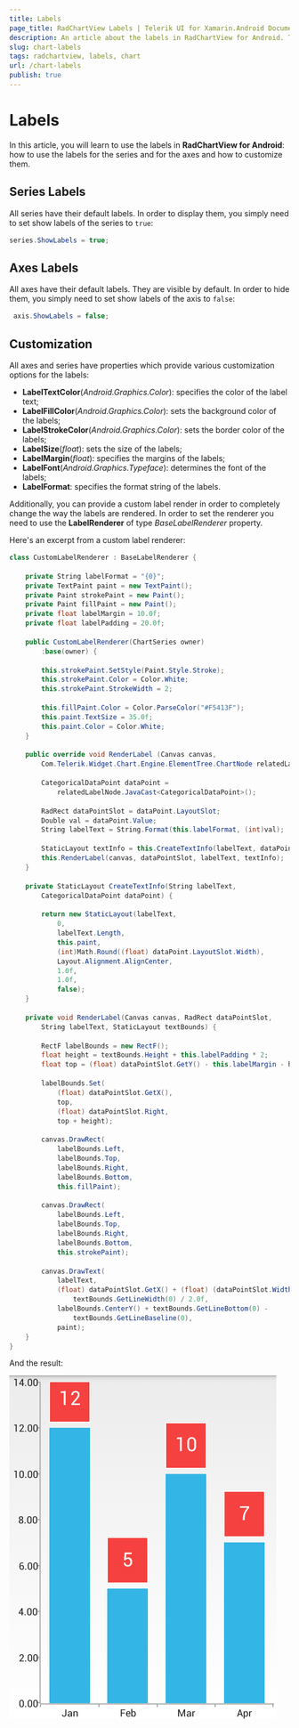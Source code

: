 ```yaml
---
title: Labels
page_title: RadChartView Labels | Telerik UI for Xamarin.Android Documentation
description: An article about the labels in RadChartView for Android. This article explains what are the types of labels and how they can be customized.
slug: chart-labels
tags: radchartview, labels, chart
url: /chart-labels
publish: true
---
```


# Labels

In this article, you will learn to use the labels in **RadChartView for Android**: how to use the labels for the series and for the axes and how to customize them.

## Series Labels

All series have their default labels. In order to display them, you simply need to set show labels of the series to `true`:

```C#
series.ShowLabels = true;
```

## Axes Labels

All axes have their default labels. They are visible by default. In order to hide them, you simply need to set show labels of the axis to `false`:

```C#
 axis.ShowLabels = false;
```

## Customization

All axes and series have properties which provide various customization options for the labels:

* **LabelTextColor**(*Android.Graphics.Color*): specifies the color of the label text;
* **LabelFillColor**(*Android.Graphics.Color*): sets the background color of the labels;
* **LabelStrokeColor**(*Android.Graphics.Color*): sets the border color of the labels;
* **LabelSize**(*float*): sets the size of the labels;
* **LabelMargin**(*float*): specifies the margins of the labels;
* **LabelFont**(*Android.Graphics.Typeface*): determines the font of the labels;
* **LabelFormat**: specifies the format string of the labels.

Additionally, you can provide a custom label render in order to completely change the way the labels are rendered. 
In order to set the renderer you need to use the **LabelRenderer** of type *BaseLabelRenderer* property.
 
Here's an excerpt from a custom label renderer:

```C#
class CustomLabelRenderer : BaseLabelRenderer {

	private String labelFormat = "{0}";
	private TextPaint paint = new TextPaint();
	private Paint strokePaint = new Paint();
	private Paint fillPaint = new Paint();
	private float labelMargin = 10.0f;
	private float labelPadding = 20.0f;

	public CustomLabelRenderer(ChartSeries owner)
		:base(owner) {

		this.strokePaint.SetStyle(Paint.Style.Stroke);
		this.strokePaint.Color = Color.White;
		this.strokePaint.StrokeWidth = 2;

		this.fillPaint.Color = Color.ParseColor("#F5413F");
		this.paint.TextSize = 35.0f;
		this.paint.Color = Color.White;
	}

	public override void RenderLabel (Canvas canvas, 
		Com.Telerik.Widget.Chart.Engine.ElementTree.ChartNode relatedLabelNode)	{
		
		CategoricalDataPoint dataPoint = 
			relatedLabelNode.JavaCast<CategoricalDataPoint>();
			
		RadRect dataPointSlot = dataPoint.LayoutSlot;
		Double val = dataPoint.Value;
		String labelText = String.Format(this.labelFormat, (int)val);

		StaticLayout textInfo = this.CreateTextInfo(labelText, dataPoint);
		this.RenderLabel(canvas, dataPointSlot, labelText, textInfo);
	}

	private StaticLayout CreateTextInfo(String labelText, 
		CategoricalDataPoint dataPoint) {
		
		return new StaticLayout(labelText,
			0,
			labelText.Length,
			this.paint,
			(int)Math.Round((float) dataPoint.LayoutSlot.Width),
			Layout.Alignment.AlignCenter,
			1.0f,
			1.0f,
			false);
	}

	private void RenderLabel(Canvas canvas, RadRect dataPointSlot, 
		String labelText, StaticLayout textBounds) {

		RectF labelBounds = new RectF();
		float height = textBounds.Height + this.labelPadding * 2;
		float top = (float) dataPointSlot.GetY() - this.labelMargin - height;

		labelBounds.Set(
			(float) dataPointSlot.GetX(),
			top,
			(float) dataPointSlot.Right,
			top + height);

		canvas.DrawRect(
			labelBounds.Left, 
			labelBounds.Top, 
			labelBounds.Right, 
			labelBounds.Bottom, 
			this.fillPaint);

		canvas.DrawRect(
			labelBounds.Left, 
			labelBounds.Top, 
			labelBounds.Right, 
			labelBounds.Bottom, 
			this.strokePaint);

		canvas.DrawText(
			labelText, 
			(float) dataPointSlot.GetX() + (float) (dataPointSlot.Width / 2.0) - 
				textBounds.GetLineWidth(0) / 2.0f, 
			labelBounds.CenterY() + textBounds.GetLineBottom(0) -
				textBounds.GetLineBaseline(0), 
			paint);
	}
}
```
	
And the result:

![TelerikUI-Chart-Labels](images/chart-labels-1.png "Demo of Cartesian chart with Custom Label Renderer.") 